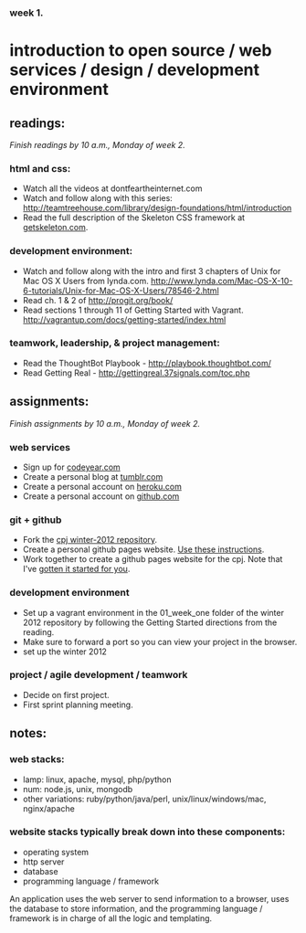 ### week 1.  
# introduction to open source / web services / design / development environment  


## readings:  
_Finish readings by 10 a.m., Monday of week 2._

### html and css:  
- Watch all the videos at dontfeartheinternet.com  
- Watch and follow along with this series: http://teamtreehouse.com/library/design-foundations/html/introduction  
- Read the full description of the Skeleton CSS framework at [getskeleton.com](http://www.getskeleton.com/).

### development environment:  
- Watch and follow along with the intro and first 3 chapters of Unix for Mac OS X Users from lynda.com. http://www.lynda.com/Mac-OS-X-10-6-tutorials/Unix-for-Mac-OS-X-Users/78546-2.html
- Read ch. 1 & 2 of http://progit.org/book/  
- Read sections 1 through 11 of Getting Started with Vagrant. http://vagrantup.com/docs/getting-started/index.html  

### teamwork, leadership, & project management:  
- Read the ThoughtBot Playbook - http://playbook.thoughtbot.com/  
- Read Getting Real - http://gettingreal.37signals.com/toc.php  



## assignments:  
_Finish assignments by 10 a.m., Monday of week 2._

### web services
- Sign up for [codeyear.com](http://codeyear.com)  
- Create a personal blog at [tumblr.com](http://tumblr.com)  
- Create a personal account on [heroku.com](http://heroku.com)  
- Create a personal account on [github.com](http://github.com)  

### git + github
- Fork the [cpj winter-2012 repository](https://github.com/cpj/winter-2012).  
- Create a personal github pages website. [Use these instructions](http://pages.github.com/).  
- Work together to create a github pages website for the cpj. Note that I've [gotten it started for you](https://github.com/cpj/cpj.github.com).

### development environment  
- Set up a vagrant environment in the 01_week_one folder of the winter 2012 repository by following the Getting Started directions from the reading.
- Make sure to forward a port so you can view your project in the browser.
- set up the winter 2012


### project / agile development / teamwork  
- Decide on first project.  
- First sprint planning meeting.  

## notes:  

### web stacks:  
- lamp: linux, apache, mysql, php/python  
- num: node.js, unix, mongodb  
- other variations: ruby/python/java/perl, unix/linux/windows/mac, nginx/apache  

### website stacks typically break down into these components:  
- operating system  
- http server  
- database  
- programming language / framework  

An application uses the web server to send information to a browser, uses the database to store information, and the programming language / framework is in charge of all the logic and templating.  
